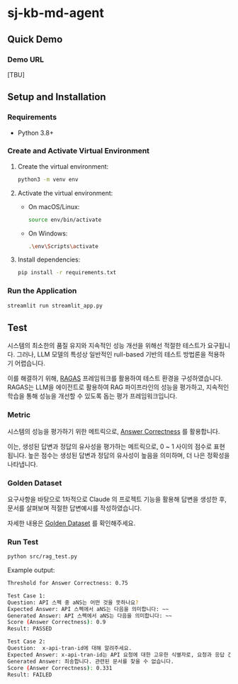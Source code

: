 # sj-kb-md-agent

## Quick Demo

### Demo URL
[TBU]

## Setup and Installation

### Requirements
- Python 3.8+

### Create and Activate Virtual Environment

1. Create the virtual environment:
   ```bash
   python3 -m venv env
   ```

2. Activate the virtual environment:

   - On macOS/Linux:
     ```bash
     source env/bin/activate
     ```

   - On Windows:
     ```bash
     .\env\Scripts\activate
     ```

3. Install dependencies:
   ```bash
   pip install -r requirements.txt
   ```

### Run the Application

```bash
streamlit run streamlit_app.py
```

## Test

시스템의 최소한의 품질 유지와 지속적인 성능 개선을 위해선 적절한 테스트가 요구됩니다.
그러나, LLM 모델의 특성상 일반적인 rull-based 기반의 테스트 방법론을 적용하기 어렵습니다.

이를 해결하기 위해, [RAGAS](https://docs.ragas.io/en/stable/index.html) 프레임워크를 활용하여 테스트 환경을 구성하였습니다. RAGAS는 LLM을 에이전트로 활용하여 RAG 파이프라인의 성능을 평가하고, 지속적인 학습을 통해 성능을 개선할 수 있도록 돕는 평가 프레임워크입니다.

### Metric

시스템의 성능을 평가하기 위한 메트릭으로, [Answer Correctness](https://docs.ragas.io/en/stable/concepts/metrics/answer_correctness.html) 를 활용합니다. 

이는, 생성된 답변과 정답의 유사성을 평가하는 메트릭으로, 0 ~ 1 사이의 점수로 표현됩니다. 높은 점수는 생성된 답변과 정답의 유사성이 높음을 의미하며, 더 나은 정확성을 나타냅니다.

### Golden Dataset

요구사항을 바탕으로 1차적으로 Claude 의 프로젝트 기능을 활용해 답변을 생성한 후, 문서를 살펴보며 적절한 답변예시를 작성하였습니다. 

자세한 내용은 [Golden Dataset](./test/golden_dataset.yaml) 를 확인해주세요.

### Run Test

```bash  
python src/rag_test.py
```

Example output:
```bash
Threshold for Answer Correctness: 0.75

Test Case 1:
Question: API 스펙 중 aNS는 어떤 것을 뜻하나요?
Expected Answer: API 스펙에서 aNS는 다음을 의미합니다: ~~
Generated Answer: API 스펙에서 aNS는 다음을 의미합니다: ~~
Score (Answer Correctness): 0.9
Result: PASSED

Test Case 2:
Question:  x-api-tran-id에 대해 알려주세요.
Expected Answer: x-api-tran-id는 API 요청에 대한 고유한 식별자로, 요청과 응답 간의 관계를 추적하는 데 사용됩니다.
Generated Answer: 죄송합니다. 관련된 문서를 찾을 수 없습니다.
Score (Answer Correctness): 0.331
Result: FAILED
```
